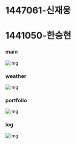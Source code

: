 # 1447061-신재웅
# 1441050-한승현


### main
![img](./assets/main.png)
### weather
![img](./assets/weather.png)
### portfolio
![img](./assets/portfolio.png)
### log
![img](./assets/log.png)
